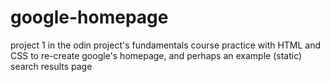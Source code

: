 # google-homepage
project 1 in the odin project's fundamentals course
practice with HTML and CSS to re-create google's homepage, and perhaps an example (static) search results page
